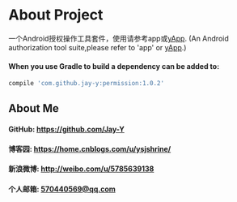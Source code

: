# About Project
一个Android授权操作工具套件，使用请参考app或[yApp](https://github.com/Jay-Y/yApp).
(An Android authorization tool suite,please refer to 'app' or [yApp](https://github.com/Jay-Y/yApp).)
#### When you use Gradle to build a dependency can be added to:
```javascript
compile 'com.github.jay-y:permission:1.0.2'
```
## About Me
#### GitHub: https://github.com/Jay-Y
#### 博客园: https://home.cnblogs.com/u/ysjshrine/
#### 新浪微博: http://weibo.com/u/5785639138
#### 个人邮箱: 570440569@qq.com
